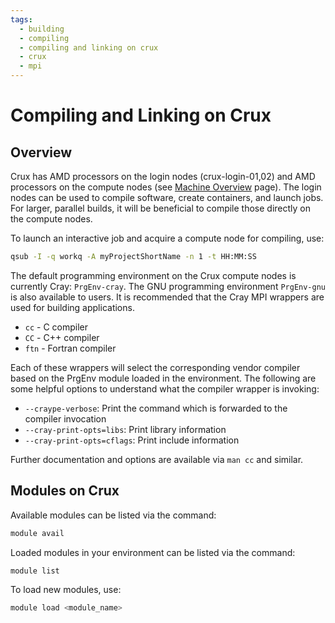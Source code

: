 ```yaml
---
tags:
  - building
  - compiling
  - compiling and linking on crux
  - crux
  - mpi
---
```


# Compiling and Linking on Crux

## Overview
Crux has AMD processors on the login nodes (crux-login-01,02) and AMD processors on the compute nodes (see [Machine Overview](../index.md) page). The login nodes can be used to compile software, create containers, and launch jobs. For larger, parallel builds, it will be beneficial to compile those directly on the compute nodes.

To launch an interactive job and acquire a compute node for compiling, use:

```bash
qsub -I -q workq -A myProjectShortName -n 1 -t HH:MM:SS
```

The default programming environment on the Crux compute nodes is currently Cray: `PrgEnv-cray`. The GNU programming environment `PrgEnv-gnu` is also available to users. It is recommended that the Cray MPI wrappers are used for building applications.

- `cc` - C compiler
- `CC` - C++ compiler
- `ftn` - Fortran compiler

Each of these wrappers will select the corresponding vendor compiler based on the PrgEnv module loaded in the environment. The following are some helpful options to understand what the compiler wrapper is invoking:

- `--craype-verbose`: Print the command which is forwarded to the compiler invocation
- `--cray-print-opts=libs`: Print library information
- `--cray-print-opts=cflags`: Print include information

Further documentation and options are available via `man cc` and similar.

## Modules on Crux

Available modules can be listed via the command:

```bash
module avail
```

Loaded modules in your environment can be listed via the command:

```bash
module list
```

To load new modules, use:

```bash
module load <module_name>
```
